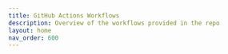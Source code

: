 ```yaml
---
title: GitHub Actions Workflows
description: Overview of the workflows provided in the repo
layout: home
nav_order: 600
---
```

